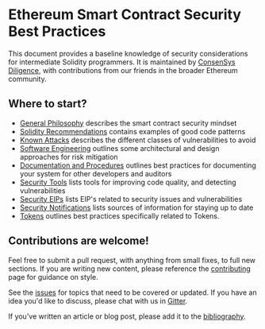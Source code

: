 # Ethereum Smart Contract Security Best Practices

This document provides a baseline knowledge of security considerations for intermediate Solidity programmers. It is maintained by [ConsenSys Diligence](https://consensys.net/diligence/), with contributions from our friends in the broader Ethereum community.

## Where to start?

* [General Philosophy](./general_philosophy.md) describes the smart contract security mindset
* [Solidity Recommendations](./recommendations.md) contains examples of good code patterns
* [Known Attacks](./known_attacks.md) describes the different classes of vulnerabilities to avoid
* [Software Engineering](./software_engineering.md) outlines some architectural and design approaches for risk mitigation
* [Documentation and Procedures](./documentation_procedures.md) outlines best practices for documenting your system for other developers and auditors 
* [Security Tools](./security_tools.md) lists tools for improving code quality, and detecting vulnerabilities
* [Security EIPs](./security_eips.md) lists EIP's related to security issues and vulnerabilities
* [Security Notifications](./security_notifications.md) lists sources of information for staying up to date
* [Tokens](./tokens.md) outlines best practices specifically related to Tokens.

## Contributions are welcome!

Feel free to submit a pull request, with anything from small fixes, to full new sections. If you are writing new content, please reference the [contributing](./about/contributing.md) page for guidance on style. 

See the [issues](https://github.com/ConsenSys/smart-contract-best-practices/issues) for topics that need to be covered or updated. If you have an idea you'd like to discuss, please chat with us in [Gitter](https://gitter.im/ConsenSys/smart-contract-best-practices).

If you've written an article or blog post, please add it to the [bibliography](./bibliography.md).  
